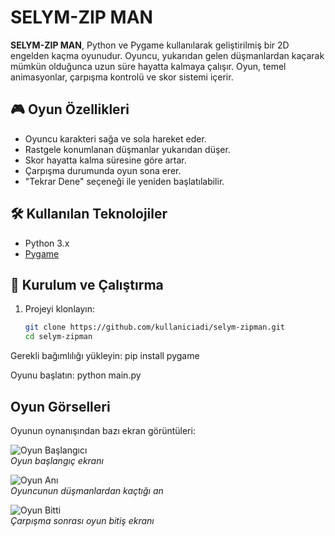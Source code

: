 # SELYM-ZIP MAN

**SELYM-ZIP MAN**, Python ve Pygame kullanılarak geliştirilmiş bir 2D engelden kaçma oyunudur. Oyuncu, yukarıdan gelen düşmanlardan kaçarak mümkün olduğunca uzun süre hayatta kalmaya çalışır. Oyun, temel animasyonlar, çarpışma kontrolü ve skor sistemi içerir.

## 🎮 Oyun Özellikleri

- Oyuncu karakteri sağa ve sola hareket eder.
- Rastgele konumlanan düşmanlar yukarıdan düşer.
- Skor hayatta kalma süresine göre artar.
- Çarpışma durumunda oyun sona erer.
- "Tekrar Dene" seçeneği ile yeniden başlatılabilir.

## 🛠 Kullanılan Teknolojiler

- Python 3.x
- [Pygame](https://www.pygame.org/)

## 🚀 Kurulum ve Çalıştırma

1. Projeyi klonlayın:

   ```bash
   git clone https://github.com/kullaniciadi/selym-zipman.git
   cd selym-zipman

Gerekli bağımlılığı yükleyin:
  pip install pygame

Oyunu başlatın:
  python main.py

##  Oyun Görselleri

Oyunun oynanışından bazı ekran görüntüleri:

![Oyun Başlangıcı](./images/1.jpg)  
*Oyun başlangıç ekranı*

![Oyun Anı](./images/2.jpg)  
*Oyuncunun düşmanlardan kaçtığı an*

![Oyun Bitti](./images/3.jpg)  
*Çarpışma sonrası oyun bitiş ekranı*


